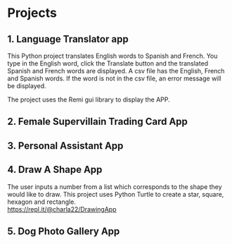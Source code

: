 # Projects

## 1. Language Translator app
This Python project translates English words to Spanish and French. You type in the English word, click the Translate button and the translated Spanish and French words are displayed. A csv file has the English, French and Spanish words. If the word is not in the csv file, an error message will be displayed. 

The project uses the Remi gui library to display the APP. 


## 2. Female Supervillain Trading Card App


## 3. Personal Assistant App
 


## 4. Draw A Shape App
The user inputs a number from a list which corresponds to the shape they would like to draw. This project uses Python Turtle to create a star, square, hexagon and rectangle.  
https://repl.it/@charla22/DrawingApp


## 5. Dog Photo Gallery App
